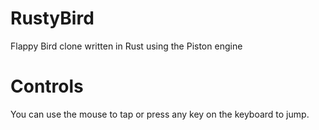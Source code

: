 # RustyBird
Flappy Bird clone written in Rust using the Piston engine

# Controls
You can use the mouse to tap or press any key on the keyboard to jump.

